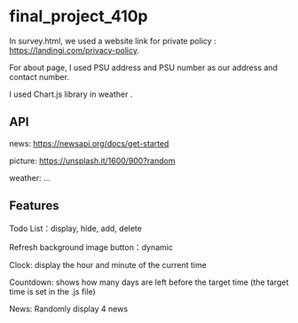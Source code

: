 # final_project_410p
In survey.html, we used a website link for private policy : https://landingi.com/privacy-policy.

For about page, I used PSU address and PSU number as our address and contact number.

I used Chart.js library in weather .

## API
news: https://newsapi.org/docs/get-started

picture: https://unsplash.it/1600/900?random

weather: ...

## Features
Todo List：display, hide, add, delete

Refresh background image button：dynamic

Clock: display the hour and minute of the current time

Countdown: shows how many days are left before the target time (the target time is set in the .js file)

News: Randomly display 4 news
